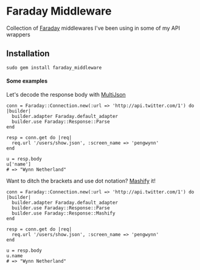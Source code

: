 # Faraday Middleware

Collection of [Faraday](http://github.com/technoweenie/faraday) middlewares I've been using in some of my API wrappers


## Installation

    sudo gem install faraday_middleware


#### Some examples

Let's decode the response body with [MultiJson](http://github.com/intridea/multi_json)

    conn = Faraday::Connection.new(:url => 'http://api.twitter.com/1') do |builder|
      builder.adapter Faraday.default_adapter
      builder.use Faraday::Response::Parse
    end

    resp = conn.get do |req|
      req.url '/users/show.json', :screen_name => 'pengwynn'
    end

    u = resp.body
    u['name']
    # => "Wynn Netherland"


Want to ditch the brackets and use dot notation? [Mashify](http://github.com/intridea/hashie) it!

    conn = Faraday::Connection.new(:url => 'http://api.twitter.com/1') do |builder|
      builder.adapter Faraday.default_adapter
      builder.use Faraday::Response::Parse
      builder.use Faraday::Response::Mashify
    end

    resp = conn.get do |req|
      req.url '/users/show.json', :screen_name => 'pengwynn'
    end

    u = resp.body
    u.name
    # => "Wynn Netherland"
